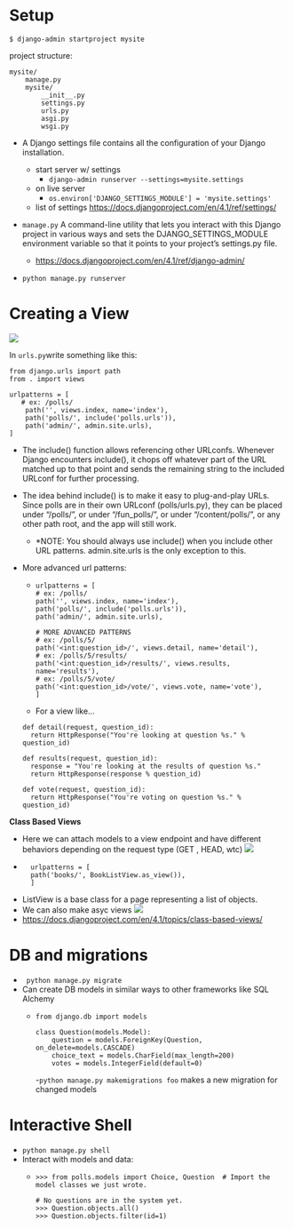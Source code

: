 # Setup
```$ django-admin startproject mysite```

project structure:
```
mysite/
    manage.py
    mysite/
        __init__.py
        settings.py
        urls.py
        asgi.py
        wsgi.py
```

- A Django settings file contains all the configuration of your Django installation.
    - start server w/ settings 
      - `django-admin runserver --settings=mysite.settings`
    - on live server
      - ```os.environ['DJANGO_SETTINGS_MODULE'] = 'mysite.settings'```
    - list of settings https://docs.djangoproject.com/en/4.1/ref/settings/

- `manage.py` A command-line utility that lets you interact with this Django project in various ways and sets the DJANGO_SETTINGS_MODULE environment variable so that it points to your project’s settings.py file.
  - https://docs.djangoproject.com/en/4.1/ref/django-admin/
- `python manage.py runserver`

# Creating a View
![](images/1.png)

In `urls.py`write something like this:
```
from django.urls import path
from . import views

urlpatterns = [
   # ex: /polls/
    path('', views.index, name='index'),
    path('polls/', include('polls.urls')),
    path('admin/', admin.site.urls),
]
```
- The include() function allows referencing other URLconfs. Whenever Django encounters include(), 
 it chops off whatever part of the URL matched up to that point and sends the remaining string
 to the included URLconf for further processing.
 
- The idea behind include() is to make it easy to plug-and-play URLs. Since polls are in 
 their own URLconf (polls/urls.py), they can be placed under “/polls/”, or under “/fun_polls/”,
 or under “/content/polls/”, or any other path root, and the app will still work.

  - *NOTE: You should always use include() when you include other URL patterns. admin.site.urls is the only exception to this.


- More advanced url patterns:
  - ```
    urlpatterns = [
    # ex: /polls/
    path('', views.index, name='index'),
    path('polls/', include('polls.urls')),
    path('admin/', admin.site.urls),
    
    # MORE ADVANCED PATTERNS
    # ex: /polls/5/
    path('<int:question_id>/', views.detail, name='detail'),
    # ex: /polls/5/results/
    path('<int:question_id>/results/', views.results, name='results'),
    # ex: /polls/5/vote/
    path('<int:question_id>/vote/', views.vote, name='vote'),
    ]
    ```
  - For a view like...
  ```
  def detail(request, question_id):
    return HttpResponse("You're looking at question %s." % question_id)

  def results(request, question_id):
    response = "You're looking at the results of question %s."
    return HttpResponse(response % question_id)
    
  def vote(request, question_id):
    return HttpResponse("You're voting on question %s." % question_id)
  ```
**Class Based Views**
- Here we can attach models to a view endpoint and have different behaviors depending
 on the request type (GET , HEAD, wtc)
![](images/2.png)
- ```
    urlpatterns = [
    path('books/', BookListView.as_view()),
    ]
    ```
- ListView is a base class for a page representing a list of objects.
- We can also make asyc views
![](images/3.png)
- https://docs.djangoproject.com/en/4.1/topics/class-based-views/

# DB and migrations
- ` python manage.py migrate`
- Can create DB models in similar ways to other frameworks like SQL Alchemy
  - ```
    from django.db import models
  
    class Question(models.Model):
        question = models.ForeignKey(Question, on_delete=models.CASCADE)
        choice_text = models.CharField(max_length=200)
        votes = models.IntegerField(default=0)
    ```
    -`python manage.py makemigrations foo` makes a new migration for changed models

# Interactive Shell
- `python manage.py shell`
- Interact with models and data:
  - ```
    >>> from polls.models import Choice, Question  # Import the model classes we just wrote.

    # No questions are in the system yet.
    >>> Question.objects.all()
    >>> Question.objects.filter(id=1)
    ```